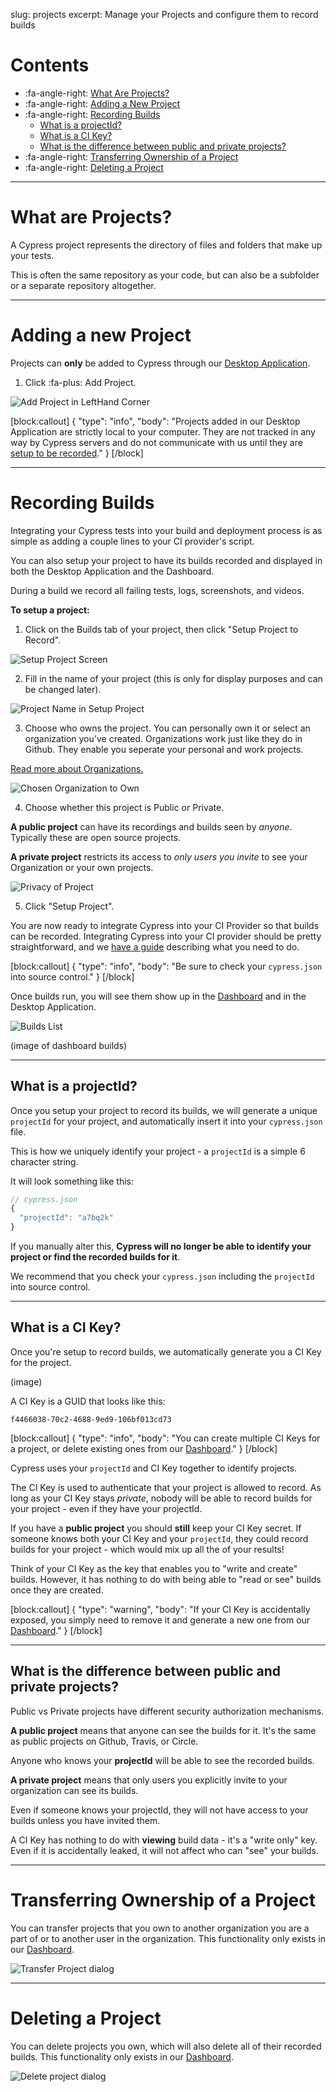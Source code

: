 slug: projects
excerpt: Manage your Projects and configure them to record builds

# Contents

- :fa-angle-right: [What Are Projects?](#section-what-are-projects-)
- :fa-angle-right: [Adding a New Project](#section-adding-a-new-project)
- :fa-angle-right: [Recording Builds](#section-recording-builds)
  - [What is a projectId?](#section-what-is-a-projectid-)
  - [What is a CI Key?](#section-what-is-a-ci-key-)
  - [What is the difference between public and private projects?](#section-what-is-the-difference-between-public-and-private-projects-)
- :fa-angle-right: [Transferring Ownership of a Project](#section-transferring-ownership-of-a-project)
- :fa-angle-right: [Deleting a Project](#section-deleting-a-project)

***

# What are Projects?

A Cypress project represents the directory of files and folders that make up your tests.

This is often the same repository as your code, but can also be a subfolder or a separate repository altogether.

***

# Adding a new Project

Projects can **only** be added to Cypress through our [Desktop Application](https://on.cypress.io/guides/installing-and-running).

1. Click :fa-plus: Add Project.

![Add Project in LeftHand Corner](https://cloud.githubusercontent.com/assets/1271364/22699969/fe44c2e4-ed26-11e6-83d0-9baa0f51b15e.png)

[block:callout]
{
  "type": "info",
  "body": "Projects added in our Desktop Application are strictly local to your computer. They are not tracked in any way by Cypress servers and do not communicate with us until they are [setup to be recorded](#section-recording-builds)."
}
[/block]

***

# Recording Builds

Integrating your Cypress tests into your build and deployment process is as simple as adding a couple lines to your CI provider's script.

You can also setup your project to have its builds recorded and displayed in both the Desktop Application and the Dashboard.

During a build we record all failing tests, logs, screenshots, and videos.

**To setup a project:**

1. Click on the Builds tab of your project, then click "Setup Project to Record".

![Setup Project Screen](https://cloud.githubusercontent.com/assets/1271364/22700292/2597d81c-ed28-11e6-8cfa-aa3670605418.png)

2. Fill in the name of your project (this is only for display purposes and can be changed later).

![Project Name in Setup Project](https://cloud.githubusercontent.com/assets/1271364/22700406/9b3bc416-ed28-11e6-995b-297350420cce.png)

3. Choose who owns the project. You can personally own it or select an organization you've created. Organizations work just like they do in Github. They enable you seperate your personal and work projects.

[Read more about Organizations.](https://on.cypress.io/guides/organizations)

![Chosen Organization to Own](https://cloud.githubusercontent.com/assets/1271364/22700579/26353ba6-ed29-11e6-9510-5b7bf4a1cdd2.png)

4. Choose whether this project is Public or Private.

**A public project** can have its recordings and builds seen by *anyone*. Typically these are open source projects.

**A private project** restricts its access to *only users you invite* to see your Organization or your own projects.

![Privacy of Project](https://cloud.githubusercontent.com/assets/1271364/22700720/8d539c24-ed29-11e6-97a4-915f008c17db.png)

5. Click "Setup Project".

You are now ready to integrate Cypress into your CI Provider so that builds can be recorded. Integrating Cypress into your CI provider should be pretty straightforward, and we [have a guide](https://on.cypress.io/guides/continuous-integration) describing what you need to do.

[block:callout]
{
  "type": "info",
  "body": "Be sure to check your `cypress.json` into source control."
}
[/block]

Once builds run, you will see them show up in the [Dashboard](https://on.cypress.io/dashboard) and in the Desktop Application.

![Builds List](https://cloud.githubusercontent.com/assets/1271364/22701577/fab631d0-ed2b-11e6-8ee1-f57a89013658.png)

(image of dashboard builds)

***

## What is a projectId?

Once you setup your project to record its builds, we will generate a unique `projectId` for your project, and automatically insert it into your `cypress.json` file.

This is how we uniquely identify your project - a `projectId` is a simple 6 character string.

It will look something like this:

```javascript
// cypress.json
{
  "projectId": "a7bq2k"
}
```

If you manually alter this, **Cypress will no longer be able to identify your project or find the recorded builds for it**.

We recommend that you check your `cypress.json` including the `projectId` into source control.

***

## What is a CI Key?

Once you're setup to record builds, we automatically generate you a CI Key for the project.

(image)

A CI Key is a GUID that looks like this:

```shell
f4466038-70c2-4688-9ed9-106bf013cd73
```

[block:callout]
{
  "type": "info",
  "body": "You can create multiple CI Keys for a project, or delete existing ones from our [Dashboard](https://on.cypress.io/dashboard)."
}
[/block]

Cypress uses your `projectId` and CI Key together to identify projects.

The CI Key is used to authenticate that your project is allowed to record. As long as your CI Key stays *private*, nobody will be able to record builds for your project - even if they have your projectId.

If you have a **public project** you should **still** keep your CI Key secret. If someone knows both your CI Key and your `projectId`, they could record builds for your project - which would mix up all the of your results!

Think of your CI Key as the key that enables you to "write and create" builds. However, it has nothing to do with being able to "read or see" builds once they are created.

[block:callout]
{
  "type": "warning",
  "body": "If your CI Key is accidentally exposed, you simply need to remove it and generate a new one from our [Dashboard](https://on.cypress.io/dashboard)."
}
[/block]

***

## What is the difference between public and private projects?

Public vs Private projects have different security authorization mechanisms.

**A public project** means that anyone can see the builds for it. It's the same as public projects on Github, Travis, or Circle.

Anyone who knows your **projectId** will be able to see the recorded builds.

**A private project** means that only users you explicitly invite to your organization can see its builds.

Even if someone knows your projectId, they will not have access to your builds unless you have invited them.

A CI Key has nothing to do with **viewing** build data - it's a "write only" key. Even if it is accidentally leaked, it will not affect who can "see" your builds.

***

# Transferring Ownership of a Project

You can transfer projects that you own to another organization you are a part of or to another user in the organization. This functionality only exists in our [Dashboard](https://on.cypress.io/dashboard).

![Transfer Project dialog](https://cloud.githubusercontent.com/assets/1271364/22708695/440f4e5c-ed45-11e6-9a98-8f91b67871a3.png)

***

# Deleting a Project

You can delete projects you own, which will also delete all of their recorded builds. This functionality only exists in our [Dashboard](https://on.cypress.io/dashboard).

![Delete project dialog](https://cloud.githubusercontent.com/assets/1271364/22708770/89f3080a-ed45-11e6-820e-7a8880fb0c20.png)
